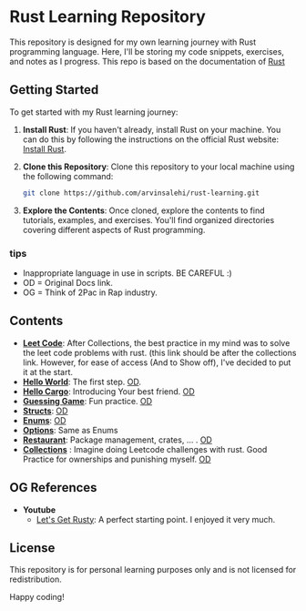 # Rust Learning Repository

This repository is designed for my own learning journey with Rust programming language. Here, I'll be storing my code snippets, exercises, and notes as I progress. This repo is based on the documentation of [Rust](https://doc.rust-lang.org/book/)

## Getting Started

To get started with my Rust learning journey:

1. **Install Rust**: If you haven't already, install Rust on your machine. You can do this by following the instructions on the official Rust website: [Install Rust](https://www.rust-lang.org/tools/install).

2. **Clone this Repository**: Clone this repository to your local machine using the following command:

    ```bash
    git clone https://github.com/arvinsalehi/rust-learning.git
    ```

3. **Explore the Contents**: Once cloned, explore the contents to find tutorials, examples, and exercises. You'll find organized directories covering different aspects of Rust programming.

### tips
- Inappropriate language in use in scripts. BE CAREFUL :) 
- OD = Original Docs link.
- OG = Think of 2Pac in Rap industry.

## Contents
- **[Leet Code](https://github.com/arvinsalehi/rust-learning/tree/main/leet_code/longest_consecutive_seq)**: After Collections, the best practice in my mind was to solve the leet code problems with rust. (this link should be after the collections link. However, for ease of access (And to Show off), I've decided to put it at the start.
- **[Hello World](https://github.com/arvinsalehi/rust-learning/tree/main/hello_world)**: The first step. [OD](https://doc.rust-lang.org/book/ch01-02-hello-world.html).
- **[Hello Cargo](https://github.com/arvinsalehi/rust-learning/tree/main/hello_cargo)**: Introducing Your best friend. [OD](https://doc.rust-lang.org/book/ch01-03-hello-cargo.html)
- **[Guessing Game](https://github.com/arvinsalehi/rust-learning/tree/main/guessing_game)**: Fun practice. [OD](https://doc.rust-lang.org/book/ch02-00-guessing-game-tutorial.html)
- **[Structs](https://github.com/arvinsalehi/rust-learning/tree/main/structs)**: [OD](https://doc.rust-lang.org/book/ch05-00-structs.html)
- **[Enums](https://github.com/arvinsalehi/rust-learning/tree/main/enums)**: [OD](https://doc.rust-lang.org/book/ch06-00-enums.html)
- **[Options](https://github.com/arvinsalehi/rust-learning/tree/main/option)**: Same as Enums
- **[Restaurant](https://github.com/arvinsalehi/rust-learning/tree/main/restaurant)**: Package management, crates, ... . [OD](https://doc.rust-lang.org/book/ch07-00-managing-growing-projects-with-packages-crates-and-modules.html)
- **[Collections](https://github.com/arvinsalehi/rust-learning/tree/main/collections)** : Imagine doing Leetcode challenges with rust. Good Practice for ownerships and punishing myself. [OD](https://doc.rust-lang.org/book/ch08-00-common-collections.html)

## OG References
- **Youtube**
  - [Let's Get Rusty](https://www.youtube.com/watch?v=OX9HJsJUDxA&ab_channel=Let%27sGetRusty): A perfect starting point. I enjoyed it very much.
## License

This repository is for personal learning purposes only and is not licensed for redistribution.

Happy coding!
